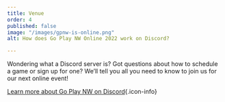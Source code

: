 ```yaml
---
title: Venue
order: 4
published: false
image: "/images/gpnw-is-online.png"
alt: How does Go Play NW Online 2022 work on Discord?

---
```

Wondering what a Discord server is? Got questions about how to schedule a game or sign up for one? We’ll tell you all you need to know to join us for our next online event!

[Learn more about Go Play NW on Discord](/venue-online/){.icon-info}
